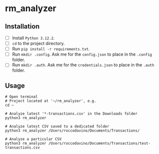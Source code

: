# rm_analyzer

## Installation
- [ ] Install `Python 3.12.2`.
- [ ] `cd` to the project directory.
- [ ] Run `pip install -r requirements.txt`.
- [ ] Run `mkdir .config`. Ask me for the `config.json` to place in the `.config` folder.
- [ ] Run `mkdir .auth`. Ask me for the `credentials.json` to place in the `.auth` folder.

## Usage
```
# Open terminal
# Project located at '~/rm_analyzer', e.g.
cd ~

# Analyze latest '*-transactions.csv' in the Downloads folder
python3 rm_analyzer

# Analyze latest CSV saved to a dedicated folder
python3 rm_analyzer /Users/roccodavino/Documents/Transactions/

# Analyze a particular CSV
python3 rm_analyzer /Users/roccodavino/Documents/Transactions/test-transactions.csv
```
